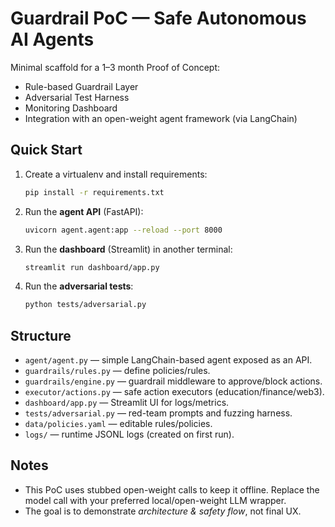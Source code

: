 # Guardrail PoC — Safe Autonomous AI Agents

Minimal scaffold for a 1–3 month Proof of Concept:
- Rule-based Guardrail Layer
- Adversarial Test Harness
- Monitoring Dashboard
- Integration with an open-weight agent framework (via LangChain)

## Quick Start

1) Create a virtualenv and install requirements:

   ```bash
   pip install -r requirements.txt
   ```

2) Run the **agent API** (FastAPI):

   ```bash
   uvicorn agent.agent:app --reload --port 8000
   ```

3) Run the **dashboard** (Streamlit) in another terminal:

   ```bash
   streamlit run dashboard/app.py
   ```

4) Run the **adversarial tests**:

   ```bash
   python tests/adversarial.py
   ```

## Structure
- `agent/agent.py` — simple LangChain-based agent exposed as an API.
- `guardrails/rules.py` — define policies/rules.
- `guardrails/engine.py` — guardrail middleware to approve/block actions.
- `executor/actions.py` — safe action executors (education/finance/web3).
- `dashboard/app.py` — Streamlit UI for logs/metrics.
- `tests/adversarial.py` — red-team prompts and fuzzing harness.
- `data/policies.yaml` — editable rules/policies.
- `logs/` — runtime JSONL logs (created on first run).

## Notes
- This PoC uses stubbed open-weight calls to keep it offline. Replace the
  model call with your preferred local/open-weight LLM wrapper.
- The goal is to demonstrate *architecture & safety flow*, not final UX.
